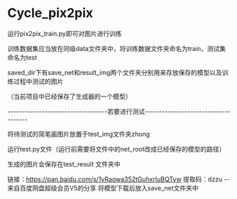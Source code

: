 # Cycle_pix2pix

运行pix2pix_train.py即可对图片进行训练

训练数据集应当放在同级data文件夹中，将训练数据文件夹命名为train，测试集命名为test

saved_dir下有save_net和result_img两个文件夹分别用来存放保存的模型以及训练过程中测试的图片

（当前项目中已经保存了生成器的一个模型）


-----------------------------------若要进行测试-------------------------------------


将待测试的简笔画图片放置于test_img文件夹zhong

运行test.py文件（运行前需要将文件中的net_root改成已经保存的模型的路径）

生成的图片会保存在test_result 文件夹中

链接：https://pan.baidu.com/s/1vRaowa352tGuhxrluBQTyw 
提取码：dzzu 
--来自百度网盘超级会员V5的分享
将模型下载后放入save_net文件夹中
